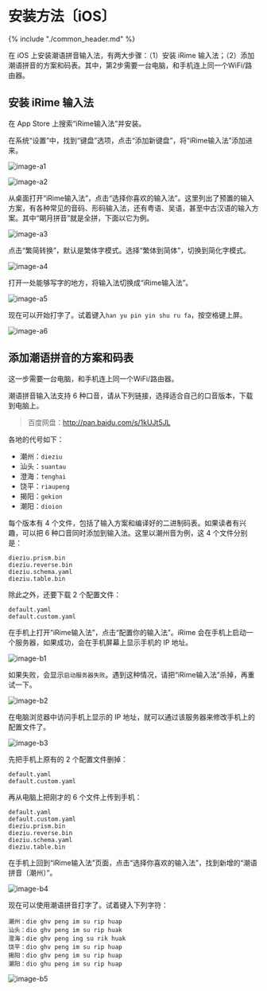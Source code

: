 # 安装方法〔iOS〕

{% include "./common_header.md" %}

在 iOS 上安装潮语拼音输入法，有两大步骤：（1）安装 iRime 输入法；（2）添加潮语拼音的方案和码表。其中，第2步需要一台电脑，和手机连上同一个WiFi/路由器。

## 安装 iRime 输入法

在 App Store 上搜索“iRime输入法”并安装。

在系统“设置”中，找到“键盘”选项，点击“添加新键盘”，将“iRime输入法”添加进来。

![image-a1]

![image-a2]

从桌面打开“iRime输入法”，点击“选择你喜欢的输入法”。这里列出了预置的输入方案，有各种常见的音码、形码输入法，还有粤语、吴语，甚至中古汉语的输入方案。其中“朙月拼音”就是全拼，下面以它为例。

![image-a3]

点击“繁简转换”，默认是繁体字模式。选择“繁体到简体”，切换到简化字模式。

![image-a4]

打开一处能够写字的地方，将输入法切换成“iRime输入法”。

![image-a5]

现在可以开始打字了。试着键入`han yu pin yin shu ru fa`，按空格键上屏。

![image-a6]

## 添加潮语拼音的方案和码表

这一步需要一台电脑，和手机连上同一个WiFi/路由器。

潮语拼音输入法支持 6 种口音，请从下列链接，选择适合自己的口音版本，下载到电脑上。

> 百度网盘：http://pan.baidu.com/s/1kUJt5JL

各地的代号如下：

- 潮州：`dieziu`
- 汕头：`suantau`
- 澄海：`tenghai`
- 饶平：`riaupeng`
- 揭阳：`gekion`
- 潮阳：`dioion`

每个版本有 4 个文件，包括了输入方案和编译好的二进制码表。如果读者有兴趣，可以把 6 种口音同时添加到输入法。这里以潮州音为例，这 4 个文件分别是：

```
dieziu.prism.bin
dieziu.reverse.bin
dieziu.schema.yaml
dieziu.table.bin
```

除此之外，还要下载 2 个配置文件：

```
default.yaml
default.custom.yaml
```

在手机上打开“iRime输入法”，点击“配置你的输入法”。iRime 会在手机上启动一个服务器，如果成功，会在手机屏幕上显示手机的 IP 地址。

![image-b1]

如果失败，会显示`启动服务器失败`。遇到这种情况，请把“iRime输入法”杀掉，再重试一下。

![image-b2]

在电脑浏览器中访问手机上显示的 IP 地址，就可以通过该服务器来修改手机上的配置文件了。

![image-b3]

先把手机上原有的 2 个配置文件删掉：

```
default.yaml
default.custom.yaml
```

再从电脑上把刚才的 6 个文件上传到手机：

```
default.yaml
default.custom.yaml
dieziu.prism.bin
dieziu.reverse.bin
dieziu.schema.yaml
dieziu.table.bin
```

在手机上回到“iRime输入法”页面，点击“选择你喜欢的输入法”，找到新增的“潮语拼音〔潮州〕”。

![image-b4]

现在可以使用潮语拼音打字了。试着键入下列字符：

```
潮州：die ghv peng im su rip huap
汕头：dio ghv peng im su rip huak
澄海：die ghv peng ing su rik huak
饶平：dio ghv peng im su rip huap
揭阳：dio ghv peng im su rip huap
潮阳：dio ghu peng im su rip huap
```

![image-b5]

[image-a1]: http://wx4.sinaimg.cn/large/006mIeATgy1fefacr0f7vj30ku112gms.jpg
[image-a2]: http://wx3.sinaimg.cn/large/006mIeATgy1fefacriejdj30ku112aco.jpg
[image-a3]: http://wx2.sinaimg.cn/large/006mIeATgy1fefacrzwnwj30ku112q5f.jpg
[image-a4]: http://wx4.sinaimg.cn/large/006mIeATgy1fefacshsz9j30ku112abx.jpg
[image-a5]: http://wx2.sinaimg.cn/large/006mIeATgy1fefact44anj30ku112103.jpg
[image-a6]: http://wx2.sinaimg.cn/large/006mIeATgy1fefactrhfij30ku1120zj.jpg

[image-b1]: http://wx1.sinaimg.cn/large/006mIeATgy1fefacu84nxj30ku1123zz.jpg
[image-b2]: http://wx3.sinaimg.cn/large/006mIeATgy1fefacuspijj30ku112whd.jpg
[image-b3]: http://wx3.sinaimg.cn/large/006mIeATgy1fefacvb8dcj30zi10wads.jpg
[image-b4]: http://wx3.sinaimg.cn/large/006mIeATgy1fefacwblvbj30ku11276w.jpg
[image-b5]: http://wx1.sinaimg.cn/large/006mIeATgy1fefacx1bgdj30ku112wsg.jpg
